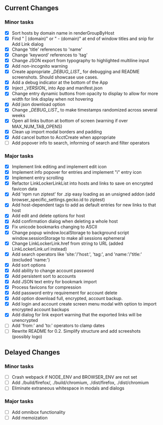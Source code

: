 ## Current Changes
### Minor tasks
- [x] Sort hosts by domain name in renderGroupByHost
- [x] Find " | (domain)" or " - (domain)" at end of window titles and snip for Add Link dialog
- [x] Change 'title' references to 'name'
- [x] Change 'keyword' references to 'tag'
- [x] Change JSON export from typography to highlighted multiline input
- [x] Add non-incognito warning
- [x] Create appropriate \__DEBUG_LIST__ for debugging and README screenshots. Should showcase use cases.
- [x] Add a debug indicator at the bottom of the App
- [x] Inject \__VERSION__ into App and manifest.json
- [x] Change entry dynamic buttons from opacity to display to allow for more width for link display when not hovering
- [x] Add json download option
- [x] Change \__DEBUG_LIST__ to make timestamps randomized across several weeks
- [x] Open all links button at bottom of screen (warning if over MAX_NUM_TAB_OPENS)
- [x] Clean up import modal borders and padding
- [x] Add cancel button to AcctCreate when appropriate
- [ ] Add popover info to search, informing of search and filter operators

### Major tasks
- [x] Implement link editing and implement edit icon
- [x] Implement info popover for entries and implement "i" entry icon 
- [x] Implement entry scrolling
- [x] Refactor LinkLockerLinkList into hosts and links to save on encrypted favicon data
- [x] Add 'npm run ziptest' for .zip easy loading as an unsigned addon (add browser_specific_settings.gecko.id to ziptest)
- [x] Add host-dependent tags to add as default entries for new links to that host
- [x] Add edit and delete options for host
- [x] Add confirmation dialog when deleting a whole host
- [x] Fix unicode bookmarks changing to ASCII
- [x] Change popup window.localStorage to background script window.sessionStorage to make all sessions ephemeral
- [x] Change LinkLockerLink.href from string to URL (added LinkLockerLink.url instead)
- [x] Add search operators like 'site:'/'host:', 'tag:', and 'name:'/'title:' (excluded 'name:')
- [x] Add sort options 
- [x] Add ability to change account password
- [x] Add persistent sort to accounts
- [x] Add JSON text entry for bookmark import
- [x] Process favicons for compression
- [x] Add password entry requirement for account delete
- [x] Add option download full, encrypted, account backup. 
- [x] Add login and account create screen menu modal with option to import encrypted account backups
- [x] Add dialog for link export warning that the exported links will be unencrypted
- [ ] Add 'from:' and 'to:' operators to clamp dates
- [ ] Rewrite README for 0.2. Simplify structure and add screeshots (possibly logo)

## Delayed Changes
### Minor tasks
- [ ] Crash webpack if NODE_ENV and BROWSER_ENV are not set
- [ ] Add ./build/firefox/, ./build/chromium, ./dist/firefox, ./dist/chromium
- [ ] Eliminate extraneous whitespace in modals and dialogs

### Major tasks
- [ ] Add omnibox functionality
- [ ] Add memoization